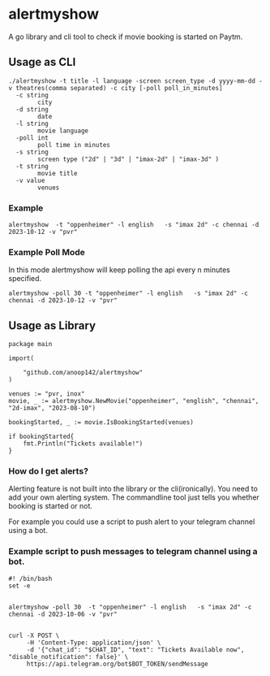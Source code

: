 # alertmyshow
A go library and cli tool to check if  movie booking is started on Paytm.

## Usage as CLI
```
./alertmyshow -t title -l language -screen screen_type -d yyyy-mm-dd -v theatres(comma separated) -c city [-poll poll_in_minutes]
  -c string
    	city
  -d string
    	date
  -l string
    	movie language
  -poll int
    	poll time in minutes
  -s string
    	screen type ("2d" | "3d" | "imax-2d" | "imax-3d" )
  -t string
    	movie title
  -v value
    	venues
```

### Example
```
alertmyshow  -t "oppenheimer" -l english   -s "imax 2d" -c chennai -d 2023-10-12 -v "pvr"

```

### Example Poll Mode
In this mode alertmyshow will keep polling the api every n minutes specified.
```
alertmyshow -poll 30 -t "oppenheimer" -l english   -s "imax 2d" -c chennai -d 2023-10-12 -v "pvr"

```

## Usage as Library
```
package main

import(

	"github.com/anoop142/alertmyshow"
)

venues := "pvr, inox"
movie, _ := alertmyshow.NewMovie("oppenheimer", "english", "chennai", "2d-imax", "2023-08-10")

bookingStarted, _ := movie.IsBookingStarted(venues)

if bookingStarted{
    fmt.Println("Tickets available!")
}

```
### How do I get alerts?
Alerting feature is not built into the library or the cli(ironically).
You need to add your own alerting system. The commandline tool just tells
you whether booking is started or not.

For example you could use a script to push alert to your telegram channel using a bot.

### Example script to push messages to telegram channel using a bot.
```
#! /bin/bash
set -e


alertmyshow -poll 30  -t "oppenheimer" -l english   -s "imax 2d" -c chennai -d 2023-10-06 -v "pvr"


curl -X POST \
     -H 'Content-Type: application/json' \
     -d '{"chat_id": "$CHAT_ID", "text": "Tickets Available now", "disable_notification": false}' \
     https://api.telegram.org/bot$BOT_TOKEN/sendMessage


```
